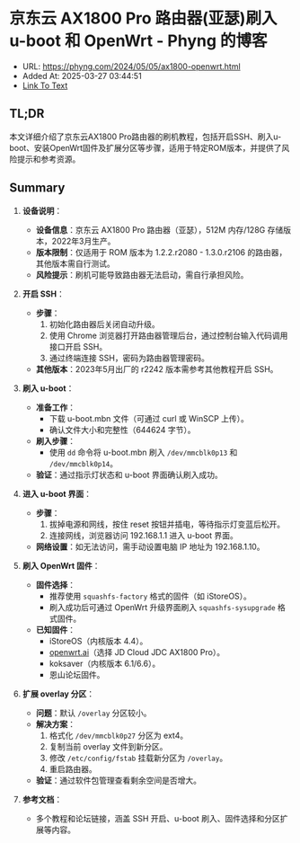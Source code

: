 # 京东云 AX1800 Pro 路由器(亚瑟)刷入 u-boot 和 OpenWrt - Phyng 的博客
- URL: https://phyng.com/2024/05/05/ax1800-openwrt.html
- Added At: 2025-03-27 03:44:51
- [Link To Text](2025-03-27-京东云-ax1800-pro-路由器(亚瑟)刷入-u-boot-和-openwrt---phyng-的博客_raw.md)

## TL;DR
本文详细介绍了京东云AX1800 Pro路由器的刷机教程，包括开启SSH、刷入u-boot、安装OpenWrt固件及扩展分区等步骤，适用于特定ROM版本，并提供了风险提示和参考资源。

## Summary
1. **设备说明**：
   - **设备信息**：京东云 AX1800 Pro 路由器（亚瑟），512M 内存/128G 存储版本，2022年3月生产。
   - **版本限制**：仅适用于 ROM 版本为 1.2.2.r2080 - 1.3.0.r2106 的路由器，其他版本需自行测试。
   - **风险提示**：刷机可能导致路由器无法启动，需自行承担风险。

2. **开启 SSH**：
   - **步骤**：
     1. 初始化路由器后关闭自动升级。
     2. 使用 Chrome 浏览器打开路由器管理后台，通过控制台输入代码调用接口开启 SSH。
     3. 通过终端连接 SSH，密码为路由器管理密码。
   - **其他版本**：2023年5月出厂的 r2242 版本需参考其他教程开启 SSH。

3. **刷入 u-boot**：
   - **准备工作**：
     - 下载 u-boot.mbn 文件（可通过 curl 或 WinSCP 上传）。
     - 确认文件大小和完整性（644624 字节）。
   - **刷入步骤**：
     - 使用 `dd` 命令将 u-boot.mbn 刷入 `/dev/mmcblk0p13` 和 `/dev/mmcblk0p14`。
   - **验证**：通过指示灯状态和 u-boot 界面确认刷入成功。

4. **进入 u-boot 界面**：
   - **步骤**：
     1. 拔掉电源和网线，按住 reset 按钮并插电，等待指示灯变蓝后松开。
     2. 连接网线，浏览器访问 192.168.1.1 进入 u-boot 界面。
   - **网络设置**：如无法访问，需手动设置电脑 IP 地址为 192.168.1.10。

5. **刷入 OpenWrt 固件**：
   - **固件选择**：
     - 推荐使用 `squashfs-factory` 格式的固件（如 iStoreOS）。
     - 刷入成功后可通过 OpenWrt 升级界面刷入 `squashfs-sysupgrade` 格式固件。
   - **已知固件**：
     - iStoreOS（内核版本 4.4）。
     - [openwrt.ai](http://openwrt.ai)（选择 JD Cloud JDC AX1800 Pro）。
     - koksaver（内核版本 6.1/6.6）。
     - 恩山论坛固件。

6. **扩展 overlay 分区**：
   - **问题**：默认 `/overlay` 分区较小。
   - **解决方案**：
     1. 格式化 `/dev/mmcblk0p27` 分区为 ext4。
     2. 复制当前 overlay 文件到新分区。
     3. 修改 `/etc/config/fstab` 挂载新分区为 `/overlay`。
     4. 重启路由器。
   - **验证**：通过软件包管理查看剩余空间是否增大。

7. **参考文档**：
   - 多个教程和论坛链接，涵盖 SSH 开启、u-boot 刷入、固件选择和分区扩展等内容。
